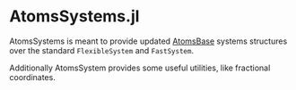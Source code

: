 # AtomsSystems.jl

AtomsSystems is meant to provide updated [AtomsBase](https://github.com/JuliaMolSim/AtomsBase.jl)
systems structures over the standard `FlexibleSystem` and `FastSystem`.

Additionally AtomsSystem provides some useful utilities, like fractional coordinates.